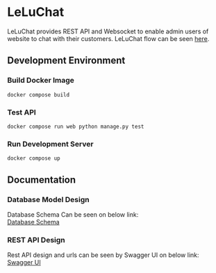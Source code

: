 # LeLuChat
LeLuChat provides REST API and Websocket to enable admin users of website to chat with their customers. LeLuChat flow can
be seen [here](https://github.com/FreeUp-Github/LeLuChat_ChatEngine/blob/develop/docs/software/LeLuChat_Flow.md).  
## Development Environment
### Build Docker Image
`docker compose build`

### Test API
`docker compose run web python manage.py test`

### Run Development Server
`docker compose up`

## Documentation
### Database Model Design
Database Schema Can be seen on below link:  
[Database Schema](https://github.com/FreeUp-Github/LeLuChat_ChatEngine/blob/develop/docs/software/database_schema.md)

### REST API Design
Rest API design and urls can be seen by Swagger UI on below link:  
[Swagger UI](https://freeup-github.github.io/LeLuChat_ChatEngine/)
